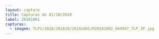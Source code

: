 ```yaml
---
layout: capture
title: Capturas de 01/10/2018
label: 20181001
capturas:
  - imagem: TLP1/2018/201810/20181001/M20181002_044947_TLP_1P.jpg
---
```

